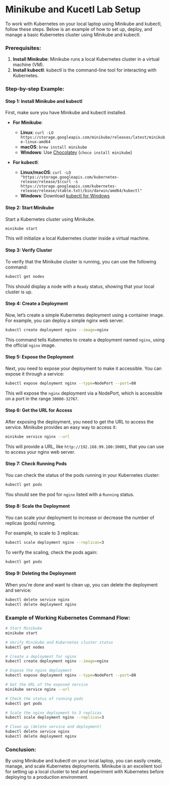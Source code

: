 # Minikube and Kucetl Lab Setup

To work with Kubernetes on your local laptop using Minikube and kubectl, follow these steps. Below is an example of how to set up, deploy, and manage a basic Kubernetes cluster using Minikube and kubectl.

### Prerequisites:
1. **Install Minikube**: Minikube runs a local Kubernetes cluster in a virtual machine (VM).
2. **Install kubectl**: kubectl is the command-line tool for interacting with Kubernetes.

### Step-by-step Example:

#### Step 1: Install Minikube and kubectl
First, make sure you have Minikube and kubectl installed.

- **For Minikube**:
  - **Linux**: `curl -LO https://storage.googleapis.com/minikube/releases/latest/minikube-linux-amd64`
  - **macOS**: `brew install minikube`
  - **Windows**: Use [Chocolatey](https://chocolatey.org/) (`choco install minikube`)

- **For kubectl**:
  - **Linux/macOS**: `curl -LO "https://storage.googleapis.com/kubernetes-release/release/$(curl -s https://storage.googleapis.com/kubernetes-release/release/stable.txt)/bin/darwin/amd64/kubectl"`
  - **Windows**: Download [kubectl for Windows](https://kubernetes.io/docs/tasks/tools/install-kubectl-windows/)

#### Step 2: Start Minikube
Start a Kubernetes cluster using Minikube.

```bash
minikube start
```

This will initialize a local Kubernetes cluster inside a virtual machine.

#### Step 3: Verify Cluster
To verify that the Minikube cluster is running, you can use the following command:

```bash
kubectl get nodes
```

This should display a node with a `Ready` status, showing that your local cluster is up.

#### Step 4: Create a Deployment
Now, let’s create a simple Kubernetes deployment using a container image. For example, you can deploy a simple nginx web server.

```bash
kubectl create deployment nginx --image=nginx
```

This command tells Kubernetes to create a deployment named `nginx`, using the official `nginx` image.

#### Step 5: Expose the Deployment
Next, you need to expose your deployment to make it accessible. You can expose it through a service:

```bash
kubectl expose deployment nginx --type=NodePort --port=80
```

This will expose the `nginx` deployment via a NodePort, which is accessible on a port in the range `30000-32767`.

#### Step 6: Get the URL for Access
After exposing the deployment, you need to get the URL to access the service. Minikube provides an easy way to access it:

```bash
minikube service nginx --url
```

This will provide a URL, like `http://192.168.99.100:30001`, that you can use to access your nginx web server.

#### Step 7: Check Running Pods
You can check the status of the pods running in your Kubernetes cluster:

```bash
kubectl get pods
```

You should see the pod for `nginx` listed with a `Running` status.

#### Step 8: Scale the Deployment
You can scale your deployment to increase or decrease the number of replicas (pods) running.

For example, to scale to 3 replicas:

```bash
kubectl scale deployment nginx --replicas=3
```

To verify the scaling, check the pods again:

```bash
kubectl get pods
```

#### Step 9: Deleting the Deployment
When you're done and want to clean up, you can delete the deployment and service:

```bash
kubectl delete service nginx
kubectl delete deployment nginx
```

### Example of Working Kubernetes Command Flow:

```bash
# Start Minikube
minikube start

# Verify Minikube and Kubernetes cluster status
kubectl get nodes

# Create a deployment for nginx
kubectl create deployment nginx --image=nginx

# Expose the nginx deployment
kubectl expose deployment nginx --type=NodePort --port=80

# Get the URL of the exposed service
minikube service nginx --url

# Check the status of running pods
kubectl get pods

# Scale the nginx deployment to 3 replicas
kubectl scale deployment nginx --replicas=3

# Clean up (delete service and deployment)
kubectl delete service nginx
kubectl delete deployment nginx
```

### Conclusion:
By using Minikube and kubectl on your local laptop, you can easily create, manage, and scale Kubernetes deployments. Minikube is an excellent tool for setting up a local cluster to test and experiment with Kubernetes before deploying to a production environment.